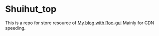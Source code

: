 # Shuihut_top
This is a repo for store resource of [My blog with Roc-gui](shuihua.top)
Mainly for CDN speeding.
